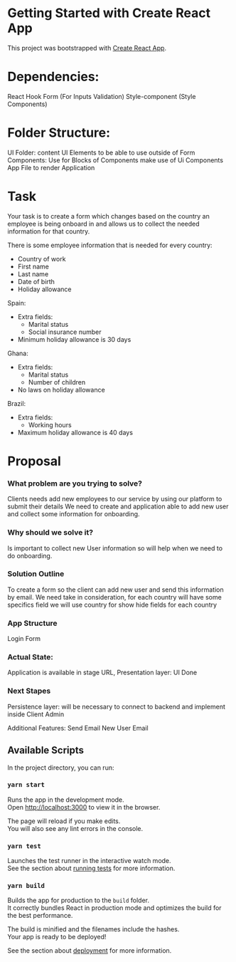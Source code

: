 # Getting Started with Create React App

This project was bootstrapped with [Create React App](https://github.com/facebook/create-react-app).

# Dependencies: 
  React Hook Form (For Inputs Validation)
  Style-component (Style Components)

# Folder Structure:
  UI Folder: content UI Elements to be able to use outside of Form
  Components: Use for Blocks of Components make use of Ui Components
  App File to render Application

# Task
Your task is to create a form which changes based on the country an employee is being onboard in and allows us to collect the needed information for that country.

There is some employee information that is needed for every country:
- Country of work
- First name
- Last name
- Date of birth
- Holiday allowance

Spain:

- Extra fields:
  - Marital status
  - Social insurance number
- Minimum holiday allowance is 30 days

Ghana:

- Extra fields:
  - Marital status
  - Number of children
- No laws on holiday allowance

Brazil:

- Extra fields:
  - Working hours
- Maximum holiday allowance is 40 days

# Proposal
### What problem are you trying to solve?
Clients needs add new employees to our service by using our platform to submit their details
We need to create and application able to add new user and collect some information for onboarding.
### Why should we solve it?
Is important to collect new User information so will help when we need to do onboarding.

### Solution Outline
To create a form so the client can add new user and send this information by email.
We need take in consideration, for each country will have some specifics field we will use country for 
show hide fields for each country

### App Structure
  Login
  Form 
### Actual State:
Application is available in stage URL,
Presentation layer: UI Done
### Next Stapes
Persistence layer: will be necessary to connect to backend and implement inside Client Admin

Additional Features: 
  Send Email New User Email


## Available Scripts

In the project directory, you can run:

### `yarn start`

Runs the app in the development mode.\
Open [http://localhost:3000](http://localhost:3000) to view it in the browser.

The page will reload if you make edits.\
You will also see any lint errors in the console.

### `yarn test`

Launches the test runner in the interactive watch mode.\
See the section about [running tests](https://facebook.github.io/create-react-app/docs/running-tests) for more information.

### `yarn build`

Builds the app for production to the `build` folder.\
It correctly bundles React in production mode and optimizes the build for the best performance.

The build is minified and the filenames include the hashes.\
Your app is ready to be deployed!

See the section about [deployment](https://facebook.github.io/create-react-app/docs/deployment) for more information.

